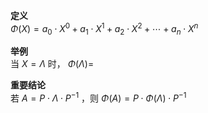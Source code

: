 **定义**  
 $\Phi(X)=a_0\cdot X^0+a_1\cdot X^1  
+a_2\cdot X^2+\cdots+a_n\cdot X^n$   
  
**举例**  
当 $X=\Lambda$ 时， $\Phi(\Lambda)=$   
  
**重要结论**  
若 $A=P\cdot\Lambda\cdot P^{-1}$ ，则 $\Phi(A)  
=P\cdot\Phi(\Lambda)\cdot P^{-1}$   
